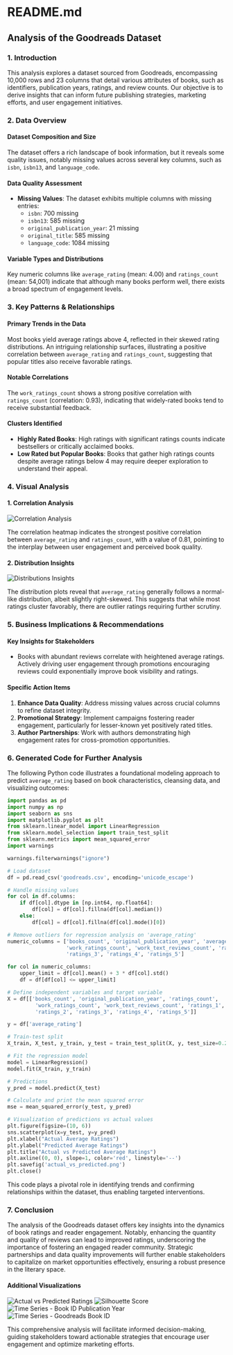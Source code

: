 # README.md

## Analysis of the Goodreads Dataset

### 1. Introduction
This analysis explores a dataset sourced from Goodreads, encompassing 10,000 rows and 23 columns that detail various attributes of books, such as identifiers, publication years, ratings, and review counts. Our objective is to derive insights that can inform future publishing strategies, marketing efforts, and user engagement initiatives.

### 2. Data Overview

#### Dataset Composition and Size
The dataset offers a rich landscape of book information, but it reveals some quality issues, notably missing values across several key columns, such as `isbn`, `isbn13`, and `language_code`.

#### Data Quality Assessment
- **Missing Values**: The dataset exhibits multiple columns with missing entries:
  - `isbn`: 700 missing
  - `isbn13`: 585 missing
  - `original_publication_year`: 21 missing
  - `original_title`: 585 missing
  - `language_code`: 1084 missing

#### Variable Types and Distributions
Key numeric columns like `average_rating` (mean: 4.00) and `ratings_count` (mean: 54,001) indicate that although many books perform well, there exists a broad spectrum of engagement levels.

### 3. Key Patterns & Relationships

#### Primary Trends in the Data
Most books yield average ratings above 4, reflected in their skewed rating distributions. An intriguing relationship surfaces, illustrating a positive correlation between `average_rating` and `ratings_count`, suggesting that popular titles also receive favorable ratings.

#### Notable Correlations
The `work_ratings_count` shows a strong positive correlation with `ratings_count` (correlation: 0.93), indicating that widely-rated books tend to receive substantial feedback.

#### Clusters Identified
- **Highly Rated Books**: High ratings with significant ratings counts indicate bestsellers or critically acclaimed books.
- **Low Rated but Popular Books**: Books that gather high ratings counts despite average ratings below 4 may require deeper exploration to understand their appeal.

### 4. Visual Analysis

#### 1. Correlation Analysis
![Correlation Analysis](correlation.png)

The correlation heatmap indicates the strongest positive correlation between `average_rating` and `ratings_count`, with a value of 0.81, pointing to the interplay between user engagement and perceived book quality.

#### 2. Distribution Insights
![Distributions Insights](distributions.png)

The distribution plots reveal that `average_rating` generally follows a normal-like distribution, albeit slightly right-skewed. This suggests that while most ratings cluster favorably, there are outlier ratings requiring further scrutiny.

### 5. Business Implications & Recommendations

#### Key Insights for Stakeholders
- Books with abundant reviews correlate with heightened average ratings. Actively driving user engagement through promotions encouraging reviews could exponentially improve book visibility and ratings.

#### Specific Action Items
1. **Enhance Data Quality**: Address missing values across crucial columns to refine dataset integrity.
2. **Promotional Strategy**: Implement campaigns fostering reader engagement, particularly for lesser-known yet positively rated titles.
3. **Author Partnerships**: Work with authors demonstrating high engagement rates for cross-promotion opportunities.

### 6. Generated Code for Further Analysis

The following Python code illustrates a foundational modeling approach to predict `average_rating` based on book characteristics, cleansing data, and visualizing outcomes:

```python
import pandas as pd
import numpy as np
import seaborn as sns
import matplotlib.pyplot as plt
from sklearn.linear_model import LinearRegression
from sklearn.model_selection import train_test_split
from sklearn.metrics import mean_squared_error
import warnings

warnings.filterwarnings("ignore")

# Load dataset
df = pd.read_csv('goodreads.csv', encoding='unicode_escape')

# Handle missing values
for col in df.columns:
    if df[col].dtype in [np.int64, np.float64]:
        df[col] = df[col].fillna(df[col].median())
    else:
        df[col] = df[col].fillna(df[col].mode()[0])

# Remove outliers for regression analysis on 'average_rating'
numeric_columns = ['books_count', 'original_publication_year', 'average_rating', 'ratings_count', 
                   'work_ratings_count', 'work_text_reviews_count', 'ratings_1', 'ratings_2', 
                   'ratings_3', 'ratings_4', 'ratings_5']

for col in numeric_columns:
    upper_limit = df[col].mean() + 3 * df[col].std()
    df = df[df[col] <= upper_limit]

# Define independent variables and target variable
X = df[['books_count', 'original_publication_year', 'ratings_count', 
         'work_ratings_count', 'work_text_reviews_count', 'ratings_1', 
         'ratings_2', 'ratings_3', 'ratings_4', 'ratings_5']]

y = df['average_rating']

# Train-test split
X_train, X_test, y_train, y_test = train_test_split(X, y, test_size=0.2, random_state=42)

# Fit the regression model
model = LinearRegression()
model.fit(X_train, y_train)

# Predictions
y_pred = model.predict(X_test)

# Calculate and print the mean squared error
mse = mean_squared_error(y_test, y_pred)

# Visualization of predictions vs actual values
plt.figure(figsize=(10, 6))
sns.scatterplot(x=y_test, y=y_pred)
plt.xlabel("Actual Average Ratings")
plt.ylabel("Predicted Average Ratings")
plt.title("Actual vs Predicted Average Ratings")
plt.axline((0, 0), slope=1, color='red', linestyle='--')
plt.savefig('actual_vs_predicted.png')
plt.close()
```

This code plays a pivotal role in identifying trends and confirming relationships within the dataset, thus enabling targeted interventions.

### 7. Conclusion
The analysis of the Goodreads dataset offers key insights into the dynamics of book ratings and reader engagement. Notably, enhancing the quantity and quality of reviews can lead to improved ratings, underscoring the importance of fostering an engaged reader community. Strategic partnerships and data quality improvements will further enable stakeholders to capitalize on market opportunities effectively, ensuring a robust presence in the literary space.

#### Additional Visualizations
![Actual vs Predicted Ratings](actual_vs_predicted.png)
![Silhouette Score](silhouette.png)
![Time Series - Book ID Publication Year](timeseries_original_publication_year_book_id.png)
![Time Series - Goodreads Book ID](timeseries_original_publication_year_goodreads_book_id.png)

This comprehensive analysis will facilitate informed decision-making, guiding stakeholders toward actionable strategies that encourage user engagement and optimize marketing efforts.